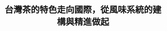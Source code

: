 ---
layout: post
title: "台灣茶的特色走向國際，從風味系統的建構與精進做起"
tags:
  - "文化"
  - "共創"
id: 86
thumbnail: "https://img.youtube.com/vi/jPY_E7WU_RE/maxresdefault.jpg"
description: "開放政府第86次協作會議「台灣茶風味系統精進」"
color: "yellow"
publish: "true"
departments:
  - "農委會"
cover:
  link: "https://youtu.be/jPY_E7WU_RE"
introduction:
  content: "農委會茶葉改良場為建立台灣茶葉的風味系統，藉此推廣品茶文化並將台灣茶推向國際，設計了風味輪1.0版先行推廣。為了讓風味系統更貼近品茶專業者、茶葉愛好者及一般消費者的使用情境，茶改場在開放政府聯絡人月會提出「自提案」，透過協作會議的方式蒐集更多元的意見，會議當天透過各方專業的對話與創作，啟發了更豐富的內容與形式，也為風味系統2.0和未來的資料數位化立下厚實的基礎。"
  image: "/images/post/86/1FQ_ACJ2jElqoUZdqHnKLyMqq0Po0W3Gu.png"
join:
  type: "部"
  image: ""
embed:
  - type: "mind_map"
    links:
      - "https://miro.com/app/live-embed/o9J_lZm8QLc=/?moveToViewport=12868,-3835,15008,7099&amp;embedAutoplay=true"
  - type: "ministry_slide"
    links:
      - "https://issuu.com/pdis.tw/docs/1100312_______"
  - type: "host_slide"
    links:
      - "https://issuu.com/pdis.tw/docs/_86-_______________"
pictures:
  - "/images/post/86/1rHCCXssGtIqdMEP542kY0h-I92IKiDbm.png"
  - "/images/post/86/114jhyqJUkI4e4lu9LJ2SsSJ5JOxjtWvI.png"
  - "/images/post/86/1o2OKp8tMoJPwu5WGpr1XFh-oPOp0VxQw.png"
  - "/images/post/86/1pMfjaWSKaE8QtS6xcfGtGj2ubuWc-9e6.png"
---